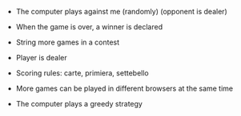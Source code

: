 
- The computer plays against me (randomly) (opponent is dealer)
- When the game is over, a winner is declared
- String more games in a contest

- Player is dealer

- Scoring rules: carte, primiera, settebello

- More games can be played in different browsers at the same time


- The computer plays a greedy strategy
